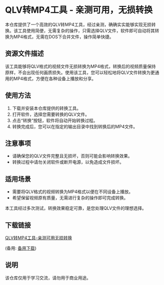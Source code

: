 # QLV转MP4工具 - 亲测可用，无损转换

本仓库提供了一个高效的QLV转MP4工具，经过亲测，确确实实能够实现无损转换。该工具使用简便，无需复杂的操作，只需选择QLV文件，软件即可自动将其转换为MP4格式，无需在DOS下合并文件，操作简单快捷。

## 资源文件描述

该工具能够将QLV格式的视频文件无损转换为MP4格式，转换后的视频质量保持原样，不会出现任何画质损失。使用该工具，您可以轻松地将QLV文件转换为更通用的MP4格式，方便在各种设备上播放和分享。

## 使用方法

1. 下载并安装本仓库提供的转换工具。
2. 打开软件，选择您需要转换的QLV文件。
3. 点击“转换”按钮，软件将自动开始转换过程。
4. 转换完成后，您可以在指定的输出目录中找到转换后的MP4文件。

## 注意事项

- 请确保您的QLV文件完整且无损坏，否则可能会影响转换效果。
- 转换过程中请勿关闭软件或断开电源，以免造成文件损坏。

## 适用场景

- 需要将QLV格式的视频转换为MP4格式以便在不同设备上播放。
- 希望保留视频原有质量，无需进行复杂的操作即可完成转换。

本工具经过多次测试，转换效果稳定可靠，是您处理QLV文件的理想选择。

## 下载链接
[QLV转MP4工具-亲测可用无损转换](https://pan.quark.cn/s/0c83cc9111b2) 

(备用: [备用下载](https://pan.baidu.com/s/1VTLVi7PhgnwfUHU27e2u_A?pwd=lx4v))

## 说明

该仓库仅用于学习交流，请勿用于商业用途。

